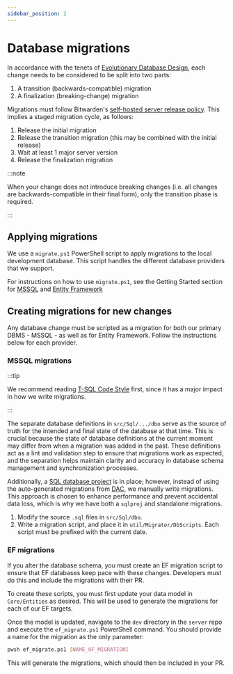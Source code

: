 ```yaml
---
sidebar_position: 2
---
```


# Database migrations

In accordance with the tenets of [Evolutionary Database Design](./edd.mdx), each change needs to be
considered to be split into two parts:

1. A transition (backwards-compatible) migration
2. A finalization (breaking-change) migration

Migrations must follow Bitwarden's
[self-hosted server release policy](https://bitwarden.com/help/bitwarden-software-release-support/#bitwarden-self-hosted-server).
This implies a staged migration cycle, as follows:

1. Release the initial migration
2. Release the transition migration (this may be combined with the initial release)
3. Wait at least 1 major server version
4. Release the finalization migration

:::note

When your change does not introduce breaking changes (i.e. all changes are backwards-compatible in
their final form), only the transition phase is required.

:::

## Applying migrations

We use a `migrate.ps1` PowerShell script to apply migrations to the local development database. This
script handles the different database providers that we support.

For instructions on how to use `migrate.ps1`, see the Getting Started section for
[MSSQL](../../getting-started/server/database/mssql/index.md#updating-the-database) and
[Entity Framework](../../getting-started/server/database/ef/index.mdx#migrations)

## Creating migrations for new changes

Any database change must be scripted as a migration for both our primary DBMS - MSSQL - as well as
for Entity Framework. Follow the instructions below for each provider.

### MSSQL migrations

:::tip

We recommend reading [T-SQL Code Style][code-style-sql] first, since it has a major impact in how we
write migrations.

:::

The separate database definitions in `src/Sql/.../dbo` serve as the source of truth for the intended
and final state of the database at that time. This is crucial because the state of database
definitions at the current moment may differ from when a migration was added in the past. These
definitions act as a lint and validation step to ensure that migrations work as expected, and the
separation helps maintain clarity and accuracy in database schema management and synchronization
processes.

Additionally, a
[SQL database project](https://learn.microsoft.com/en-us/azure-data-studio/extensions/sql-database-project-extension-sdk-style-projects)
is in place; however, instead of using the auto-generated migrations from
[DAC](https://learn.microsoft.com/en-us/sql/relational-databases/data-tier-applications/data-tier-applications?view=sql-server-ver16),
we manually write migrations. This approach is chosen to enhance performance and prevent accidental
data loss, which is why we have both a `sqlproj` and standalone migrations.

1. Modify the source `.sql` files in `src/Sql/dbo`.
2. Write a migration script, and place it in `util/Migrator/DbScripts`. Each script must be prefixed
   with the current date.

### EF migrations

If you alter the database schema, you must create an EF migration script to ensure that EF databases
keep pace with these changes. Developers must do this and include the migrations with their PR.

To create these scripts, you must first update your data model in `Core/Entities` as desired. This
will be used to generate the migrations for each of our EF targets.

Once the model is updated, navigate to the `dev` directory in the `server` repo and execute the
`ef_migrate.ps1` PowerShell command. You should provide a name for the migration as the only
parameter:

```bash
pwsh ef_migrate.ps1 [NAME_OF_MIGRATION]
```

This will generate the migrations, which should then be included in your PR.

[code-style-sql]: ../code-style/sql.md
